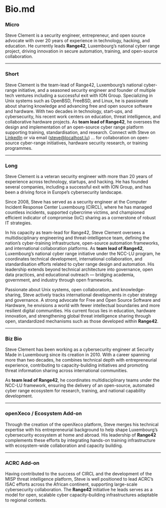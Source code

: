 # Bio.md

### Micro
Steve Clement is a security engineer, entrepreneur, and open source advocate with over 20 years of experience in technology, hacking, and education. He currently leads **Range42**, Luxembourg’s national cyber range project, driving innovation in secure automation, training, and open-source collaboration.

---

### Short
Steve Clement is the team-lead of Range42, Luxembourg’s national cyber-range initiative, and a seasoned security engineer and founder of multiple tech ventures including a successful exit with ION Group. Specializing in Unix systems such as OpenBSD, FreeBSD, and Linux, he is passionate about sharing knowledge and advancing free and open source software and hardware. With two decades in technology, start-ups, and cybersecurity, his recent work centers on education, threat intelligence, and collaborative hardware projects. As **team lead of Range42**, he oversees the design and implementation of an open-source cyber range platform supporting training, standardisation, and research.
Connect with Steve on [LinkedIn](https://linkedin.com/steveclement3) or via email ([steve@localhost.lu](mailto:steve@localhost.lu)) … for collaboration on open-source cyber-range initiatives, hardware security research, or training programmes.

---

### Long
Steve Clement is a veteran security engineer with more than 20 years of experience across technology, startups, and hacking. He has founded several companies, including a successful exit with ION Group, and has been a driving force in Europe’s cybersecurity landscape.

Since 2008, Steve has served as a security engineer at the Computer Incident Response Center Luxembourg (CIRCL), where he has managed countless incidents, supported cybercrime victims, and championed efficient indicator of compromise (IoC) sharing as a cornerstone of robust IT strategies.

In his capacity as team-lead for Range42, Steve Clement oversees a multidisciplinary engineering and threat-intelligence team, defining the nation’s cyber-training infrastructure, open-source automation frameworks, and international collaboration platforms.
As **team lead of Range42**, Luxembourg’s national cyber range initiative under the NCC-LU program, he coordinates technical development, international collaboration, and standardisation efforts related to cyber range design and automation. His leadership extends beyond technical architecture into governance, open data practices, and educational outreach — bridging academia, government, and industry through open frameworks.

Passionate about Unix systems, open collaboration, and knowledge-sharing, Steve actively tracks international developments in cyber strategy and governance. A strong advocate for Free and Open Source Software and Hardware, he envisions a world with fewer intellectual boundaries and more resilient digital communities. His current focus lies in education, hardware innovation, and strengthening global threat intelligence sharing through open, standardized mechanisms such as those developed within **Range42**.

---

### Biz Bio
Steve Clement has been working as a cybersecurity engineer at Security Made in Luxembourg since its creation in 2010. With a career spanning more than two decades, he combines technical depth with entrepreneurial experience, contributing to capacity-building initiatives and promoting threat information sharing across international communities.

As **team lead of Range42**, he coordinates multidisciplinary teams under the NCC-LU framework, ensuring the delivery of an open-source, automated cyber range ecosystem for research, training, and national capability development.

---

### openXeco / Ecosystem Add-on
Through the creation of the openXeco platform, Steve merges his technical expertise with his entrepreneurial background to help shape Luxembourg’s cybersecurity ecosystem at home and abroad. His leadership of **Range42** complements these efforts by integrating hands-on training infrastructure with ecosystem-wide collaboration and capacity building.

---

### ACRC Add-on
Having contributed to the success of CIRCL and the development of the MISP threat intelligence platform, Steve is well positioned to lead ACRC’s ISAC efforts across the African continent, supporting large-scale cybersecurity collaboration. The **Range42** initiative he leads serves as a model for open, scalable cyber capacity-building infrastructures adaptable to regional contexts.
